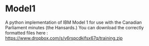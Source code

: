 Model1
======

A python implementation of IBM Model 1 for use with the Canadian Parliament minutes (the Hansards.) You can download the correctly formatted files here : https://www.dropbox.com/s/v6rspcdkifsx67q/training.zip
